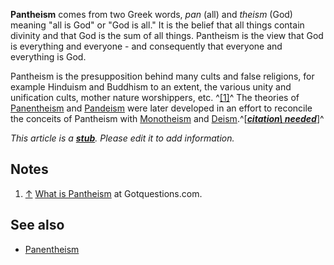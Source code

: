 **Pantheism** comes from two Greek words, *pan* (all) and *theism*
(God) meaning "all is God" or "God is all." It is the belief that
all things contain divinity and that God is the sum of all things.
Pantheism is the view that God is everything and everyone - and
consequently that everyone and everything is God.

Pantheism is the presupposition behind many cults and false
religions, for example Hinduism and Buddhism to an extent, the
various unity and unification cults, mother nature worshippers,
etc. ^[[1]](#note-0)^ The theories of
[Panentheism](Panentheism "Panentheism") and
[Pandeism](index.php?title=Pandeism&action=edit&redlink=1 "Pandeism (page does not exist)")
were later developed in an effort to reconcile the conceits of
Pantheism with [Monotheism](Monotheism "Monotheism") and
[Deism](Deism "Deism").^[***[citation\ needed](http://www.theopedia.com/Theopedia:Writing_guide#Reference_your_work\ "Theopedia:Writing\ guide")***]^

*This article is a **[stub](http://www.theopedia.com/Category:Theopedia_stubs "Category:Theopedia stubs")**. Please edit it to add information.*
## Notes

1.  [↑](#ref-0)
    [What is Pantheism](http://www.gotquestions.org/pantheism.html) at
    Gotquestions.com.

## See also

-   [Panentheism](Panentheism "Panentheism")



